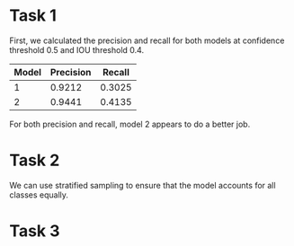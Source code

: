 # Task 1
First, we calculated the precision and recall for both models at confidence threshold 0.5 and IOU threshold 0.4.

| Model | Precision | Recall |
|-------|-----------|--------|
| 1     | 0.9212    | 0.3025 |
| 2     | 0.9441    | 0.4135 |

For both precision and recall, model 2 appears to do a better job.

# Task 2
We can use stratified sampling to ensure that the model accounts for all classes equally.

# Task 3
